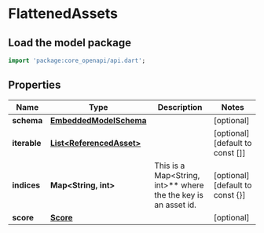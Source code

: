 # FlattenedAssets

## Load the model package
```dart
import 'package:core_openapi/api.dart';
```

## Properties
Name | Type | Description | Notes
------------ | ------------- | ------------- | -------------
**schema** | [**EmbeddedModelSchema**](EmbeddedModelSchema) |  | [optional] 
**iterable** | [**List\<ReferencedAsset\>**](ReferencedAsset) |  | [optional] [default to const []]
**indices** | **Map\<String, int\>** | This is a Map\<String, int\>** where the the key is an asset id. | [optional] [default to const {}]
**score** | [**Score**](Score) |  | [optional] 




